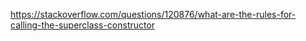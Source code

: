 <https://stackoverflow.com/questions/120876/what-are-the-rules-for-calling-the-superclass-constructor>
